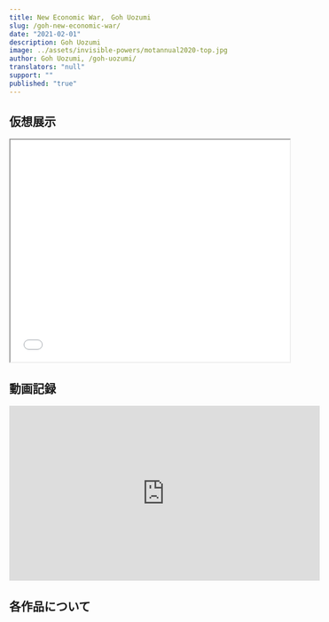 ```yaml
---
title: New Economic War,　Goh Uozumi
slug: /goh-new-economic-war/
date: "2021-02-01"
description: Goh Uozumi
image: ../assets/invisible-powers/motannual2020-top.jpg
author: Goh Uozumi, /goh-uozumi/
translators: "null"
support: ""
published: "true"
---
```


## 仮想展示

<iframe src="/spatial-media/invisible-powers/goh-uozumi/index.html" title="Virtual Tour" width="100%" height="400px" className="expansion-width spatial" style="margin-bottom:0px"></iframe>

## 動画記録

<iframe width="560" height="315" src="https://www.youtube.com/embed/TquvVtl6RJw" title="YouTube video player" frameborder="0" allow="accelerometer; autoplay; clipboard-write; encrypted-media; gyroscope; picture-in-picture" allowfullscreen style="margin-bottom:0px"></iframe>

## 各作品について
